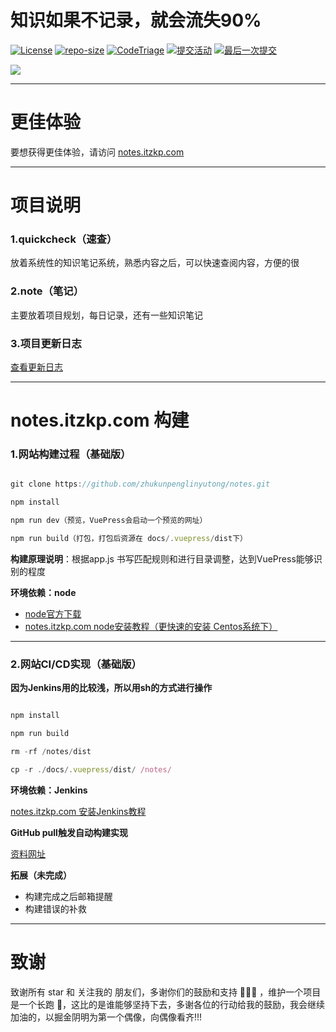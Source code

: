 # 知识如果不记录，就会流失90%

[![License](https://img.shields.io/github/license/zhukunpenglinyutong/notes.svg)](LICENSE)
[![repo-size](https://img.shields.io/github/repo-size/zhukunpenglinyutong/notes.svg)](repo-size)
[![CodeTriage](https://www.codetriage.com/zhukunpenglinyutong/notes/badges/users.svg)](CodeTriage)
[![提交活动](https://img.shields.io/github/commit-activity/m/zhukunpenglinyutong/notes.svg)](提交活动)
[![最后一次提交](https://img.shields.io/github/last-commit/zhukunpenglinyutong/notes.svg)](最后一次提交)

<img src="https://ss0.bdstatic.com/94oJfD_bAAcT8t7mm9GUKT-xh_/timg?image&quality=100&size=b4000_4000&sec=1559637808&di=b2b7de8007a8e1c5e3ea07f3b2ae0192&src=http://5b0988e595225.cdn.sohucs.com/images/20171230/a540bdf43bdc49828f40a8a0e50ae762.jpeg" />

---

# 更佳体验

要想获得更佳体验，请访问 [notes.itzkp.com](https://notes.itzkp.com)

---

# 项目说明

### 1.quickcheck（速查）

放着系统性的知识笔记系统，熟悉内容之后，可以快速查阅内容，方便的很

### 2.note（笔记）

主要放着项目规划，每日记录，还有一些知识笔记

### 3.项目更新日志

[查看更新日志](https://github.com/zhukunpenglinyutong/notes/blob/master/record.md)

---

# notes.itzkp.com 构建

### 1.网站构建过程（基础版）

```js

git clone https://github.com/zhukunpenglinyutong/notes.git

npm install

npm run dev（预览，VuePress会启动一个预览的网址）

npm run build（打包，打包后资源在 docs/.vuepress/dist下）

```

**构建原理说明**：根据app.js 书写匹配规则和进行目录调整，达到VuePress能够识别的程度

**环境依赖：node**
- [node官方下载](https://nodejs.org/en/download/)
- [notes.itzkp.com node安装教程（更快速的安装 Centos系统下）](https://notes.itzkp.com/1.quickcheck/3.%E8%BF%90%E7%BB%B4/1.Centos%E4%B8%8B%E5%AE%89%E8%A3%85%E5%90%84%E7%A7%8D%E8%BD%AF%E4%BB%B6.html#_1-%E5%AE%89%E8%A3%85nodejs)


---

### 2.网站CI/CD实现（基础版）

**因为Jenkins用的比较浅，所以用sh的方式进行操作**

```js

npm install

npm run build

rm -rf /notes/dist

cp -r ./docs/.vuepress/dist/ /notes/

```

**环境依赖：Jenkins**

[notes.itzkp.com 安装Jenkins教程](https://notes.itzkp.com/1.quickcheck/3.%E8%BF%90%E7%BB%B4/1.Centos%E4%B8%8B%E5%AE%89%E8%A3%85%E5%90%84%E7%A7%8D%E8%BD%AF%E4%BB%B6.html#_7-yapi%E5%AE%89%E8%A3%85)


**GitHub pull触发自动构建实现**

[资料网址](https://www.cnblogs.com/weschen/p/6867885.html)

**拓展（未完成）**

- 构建完成之后邮箱提醒
- 构建错误的补救


---

# 致谢

致谢所有 star 和 关注我的 朋友们，多谢你们的鼓励和支持 🦀🦀🦀 ，维护一个项目是一个长跑 🏃，这比的是谁能够坚持下去，多谢各位的行动给我的鼓励，我会继续加油的，以掘金阴明为第一个偶像，向偶像看齐!!!
